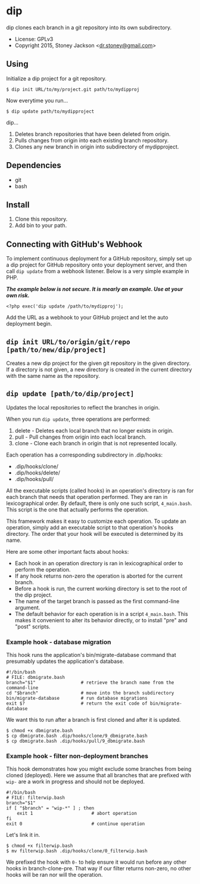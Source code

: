 # dip

dip clones each branch in a git repository into its own subdirectory.

* License: GPLv3
* Copyright 2015, Stoney Jackson &lt;dr.stoney@gmail.com>

## Using

Initialize a dip project for a git repository.

    $ dip init URL/to/my/project.git path/to/mydipproj

Now everytime you run...

    $ dip update path/to/mydipproject

dip...

1. Deletes branch repositories that have been deleted from origin.
2. Pulls changes from origin into each existing branch repository.
3. Clones any new branch in origin into subdirectory of mydipproject.

## Dependencies

* git
* bash

## Install

1. Clone this repository.
2. Add bin to your path.

## Connecting with GitHub's Webhook

To implement continuous deployment for a GitHub repository, simply set up a dip
project for GitHub repository onto your deployment server, and then call `dip
update` from a webhook listener. Below is a very simple example in PHP.

***The example below is not secure. It is mearly an example. Use at your own
risk.***

    <?php exec('dip update /path/to/mydipproj');

Add the URL as a webhook to your GitHub project and let the auto deployment
begin.

## `dip init URL/to/origin/git/repo [path/to/new/dip/project]`

Creates a new dip project for the given git repository in the given directory.
If a directory is not given, a new directory is created in the current directory
with the same name as the repository.

## `dip update [path/to/dip/project]`

Updates the local repositories to reflect the branches in origin.

When you run `dip update`, three operations are performed:

1. delete - Deletes each local branch that no longer exists in origin.
2. pull - Pull changes from origin into each local branch.
3. clone - Clone each branch in origin that is not represented locally.

Each operation has a corresponding subdirectory in .dip/hooks:

* .dip/hooks/clone/
* .dip/hooks/delete/
* .dip/hooks/pull/

All the executable scripts (called hooks) in an operation's directory is ran for
each branch that needs that operation performed. They are ran in lexicographical
order.  By default, there is only one such script, `4_main.bash`. This script is
the one that actually performs the operation.

This framework makes it easy to customize each operation. To update an
operation, simply add an executable script to that operation's hooks directory.
The order that your hook will be executed is determined by its name.

Here are some other important facts about hooks:

* Each hook in an operation directory is ran in lexicographical order to perform
  the operation.
* If any hook returns non-zero the operation is aborted for the current branch.
* Before a hook is run, the current working directory is set to the root of the
  dip project.
* The name of the target branch is passed as the first command-line argument.
* The default behavior for each operation is in a script `4_main.bash`. This
  makes it convenient to alter its behavior directly, or to install "pre" and
  "post" scripts.

### Example hook - database migration

This hook runs the application's bin/migrate-database command that presumably
updates the application's database.

    #!/bin/bash
    # FILE: dbmigrate.bash
    branch="$1"                 # retrieve the branch name from the command-line
    cd "$branch"                # move into the branch subdirectory
    bin/migrate-database        # run database migrations
    exit $?                     # return the exit code of bin/migrate-database

We want this to run after a branch is first cloned and after it is updated.

    $ chmod +x dbmigrate.bash
    $ cp dbmigrate.bash .dip/hooks/clone/9_dbmigrate.bash
    $ cp dbmigrate.bash .dip/hooks/pull/9_dbmigrate.bash

### Example hook - filter non-deployment branches

This hook demonstrates how you might exclude some branches from being cloned
(deployed). Here we assume that all branches that are prefixed with `wip-` are a
work in progress and should not be deployed.

    #!/bin/bash
    # FILE: filterwip.bash
    branch="$1"
    if [ "$branch" = "wip-*" ] ; then
        exit 1                      # abort operation
    fi
    exit 0                          # continue operation

Let's link it in.

    $ chmod +x filterwip.bash
    $ mv filterwip.bash .dip/hooks/clone/0_filterwip.bash

We prefixed the hook with `0-` to help ensure it would run before any other
hooks in branch-clone-pre. That way if our filter returns non-zero, no other
hooks will be ran nor will the operation.
